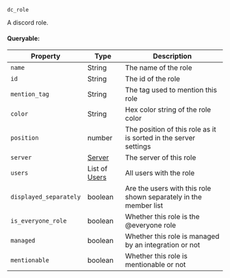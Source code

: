 `dc_role`

A discord role.

#### Queryable:

| Property               | Type                     | Description                                                      |
|------------------------|--------------------------|------------------------------------------------------------------|
| `name`                 | String                   | The name of the role                                             |
| `id`                   | String                   | The id of the role                                               |
| `mention_tag`          | String                   | The tag used to mention this role                                |
| `color`                | String                   | Hex color string of the role color                               |
| `position`             | number                   | The position of this role as it is sorted in the server settings |
| `server`               | [Server](../server)      | The server of this role                                          |
| `users`                | List of [Users](../user) | All users with the role                                          |
| `displayed_separately` | boolean                  | Are the users with this role shown separately in the member list |
| `is_everyone_role`     | boolean                  | Whether this role is the @everyone role                          |
| `managed`              | boolean                  | Whether this role is managed by an integration or not            |
| `mentionable`          | boolean                  | Whether this role is mentionable or not                          |